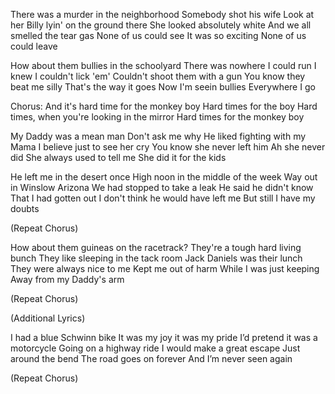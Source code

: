 There was a murder in the neighborhood
Somebody shot his wife
Look at her Billy lyin' on the ground there
She looked absolutely white
And we all smelled the tear gas
None of us could see
It was so exciting
None of us could leave

How about them bullies in the schoolyard
There was nowhere I could run
I knew I couldn't lick 'em'
Couldn't shoot them with a gun
You know they beat me silly
That's the way it goes
Now I'm seein bullies
Everywhere I go

Chorus:
And it's hard time for the monkey boy
Hard times for the boy
Hard times, when you're looking in the mirror 
Hard times for the monkey boy

My Daddy was a mean man
Don't ask me why
He liked fighting with my Mama
I believe just to see her cry
You know she never left him
Ah she never did
She always used to tell me
She did it for the kids

He left me in the desert once
High noon in the middle of the week
Way out in Winslow Arizona
We had stopped to take a leak
He said he didn't know 
That I had gotten out
I don't think he would have left me
But still I have my doubts

(Repeat Chorus)

How about them guineas on the racetrack?
They're a tough hard living bunch
They like sleeping in the tack room
Jack Daniels was their lunch
They were always nice to me
Kept me out of harm
While I was just keeping
Away from my Daddy's arm

(Repeat Chorus)

(Additional Lyrics)

I had a blue Schwinn bike
It was my joy it was my pride
I’d pretend it was a motorcycle
Going on a highway ride
I would make a great escape
Just around the bend
The road goes on forever
And I’m never seen again

(Repeat Chorus)
